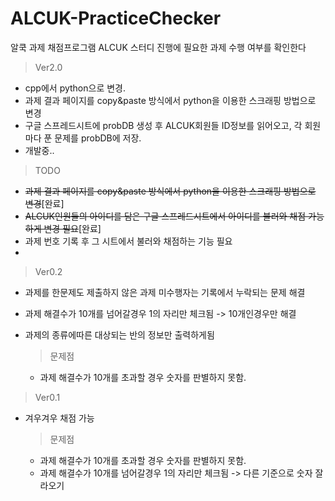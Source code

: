 

# ALCUK-PracticeChecker
알쿡 과제 채점프로그램
ALCUK 스터디 진행에 필요한 과제 수행 여부를 확인한다

> Ver2.0

 - cpp에서 python으로 변경. 
 - 과제 결과 페이지를 copy&paste 방식에서 python을 이용한 스크래핑 방법으로 변경
 - 구글 스프레드시트에 probDB 생성 후 ALCUK회원들 ID정보를 읽어오고, 각 회원마다 푼 문제를 probDB에 저장.
 - 개발중..

> TODO

 - ~~과제 결과 페이지를 copy&paste 방식에서 python을 이용한 스크래핑 방법으로 변경~~[완료]
 - ~~ALCUK인원들의 아이디를 담은 구글 스프레드시트에서 아이디를 불러와 채점 가능 하게 변경 필요~~[완료]
 - 과제 번호 기록 후 그 시트에서 불러와 채점하는 기능 필요
 - 

> Ver0.2

 - 과제를 한문제도 제출하지 않은 과제 미수행자는 기록에서 누락되는 문제 해결
 - 과제 해결수가 10개를 넘어갈경우 1의 자리만 체크됨 -> 10개인경우만 해결
 - 과제의 종류에따른 대상되는 반의 정보만 출력하게됨

	

	> 문제점
	

	 - 과제 해결수가 10개를 초과할 경우 숫자를 판별하지 못함.

> Ver0.1

 - 겨우겨우 채점 가능

 	> 문제점
	

	 -  과제 해결수가 10개를 초과할 경우 숫자를 판별하지 못함.
	 - 과제 해결수가 10개를 넘어갈경우 1의 자리만 체크됨 -> 다른 기준으로 숫자 잘라오기
